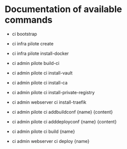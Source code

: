 
# Documentation of available commands

- ci bootstrap

- ci infra pilote create
- ci infra pilote install-docker

- ci admin pilote build-ci
- ci admin pilote ci install-vault
- ci admin pilote ci install-ca
- ci admin pilote ci install-private-registry
- ci admin webserver ci install-traefik

- ci admin pilote ci addbuildconf {name} {content}
- ci admin pilote ci adddeployconf {name} {content}

- ci admin pilote ci build {name}
- ci admin webserver ci deploy {name}